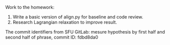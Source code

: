 Work to the homework:
1. Write a basic version of align.py for baseline and code review.
2. Research Lagrangian relaxation to improve result.
 
The commit identifiers from SFU GitLab: 
mesure hypothesis by first half and second half of phrase, commit ID: fdbd8da0
